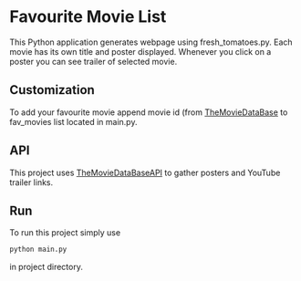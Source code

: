 # Favourite Movie List
This Python application generates webpage using fresh_tomatoes.py. Each movie has its own title and poster displayed. Whenever you click on a poster you can
see trailer of selected movie.

## Customization
To add your favourite movie append movie id (from [TheMovieDataBase](https://www.themoviedb.org/) to fav_movies list located in main.py.

## API
This project uses [TheMovieDataBaseAPI](https://www.themoviedb.org/documentation/api) to gather posters and YouTube trailer links.

## Run
To run this project simply use
```python
python main.py
```
in project directory.
